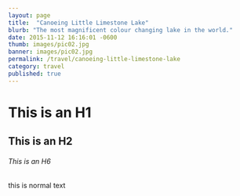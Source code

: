 ```yaml
---
layout: page
title:  "Canoeing Little Limestone Lake"
blurb: "The most magnificent colour changing lake in the world."
date: 2015-11-12 16:16:01 -0600
thumb: images/pic02.jpg
banner: images/pic02.jpg
permalink: /travel/canoeing-little-limestone-lake
category: travel
published: true
---
```


# This is an H1

## This is an H2

###### This is an H6

this is normal text
